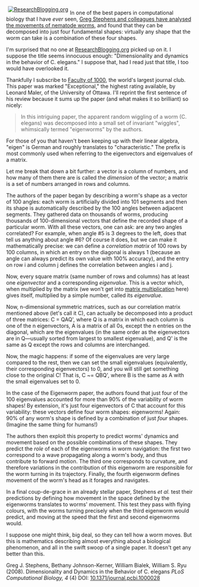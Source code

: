 <!--
.. title: Eigenworms
.. slug: eigenworms
.. date: 2008-10-02 14:12:00
.. tags: 
.. category: 
.. link: 
.. description: 
.. type: text
.. has_math: no
.. status: published
.. wp-status: publish
-->

<html><body><span style="float:left;padding:5px;"><a href="http://www.researchblogging.org"><img src="http://www.researchblogging.org/public/citation_icons/rb2_large_gray.png" alt="ResearchBlogging.org"></a></span>

In one of the best papers in computational biology that I have <em>ever</em> seen, <a href="http://www.ploscompbiol.org/article/info:doi/10.1371/journal.pcbi.1000028">Greg Stephens and colleagues have analysed the movements of nematode worms</a>, and found that they can be decomposed into just four fundamental shapes: virtually any shape that the worm can take is a combination of these four shapes.

I'm surprised that no one at <a href="http://www.researchblogging.org">ResearchBlogging.org</a> picked up on it. I suppose the title seems innocuous enough: "Dimensionality and dynamics in the behavior of C. elegans." I suppose that, had I read just that title, I too would have overlooked it.

Thankfully I subscribe to <a href="http://www.f1000biology.com/browse/">Faculty of 1000</a>, the world's largest journal club. This paper was marked "Exceptional," the highest rating available, by Leonard Maler, of the University of Ottawa. I'll reprint the first sentence of his review because it sums up the paper (and what makes it so brilliant) so nicely:
<blockquote>In this intriguing paper, the apparent random wiggling of a worm (C. elegans) was decomposed into a small set of invariant "wiggles", whimsically termed "eigenworms" by the authors.</blockquote>
<!--more-->

For those of you that haven't been keeping up with their linear algebra, "eigen" is German and roughly translates to "characteristic." The prefix is most commonly used when referring to the eigenvectors and eigenvalues of a matrix.

Let me break that down a bit further: a vector is a column of numbers, and how many of them there are is called the <em>dimension</em> of the vector; a matrix is a set of numbers arranged in rows and columns.

The authors of the paper began by describing a worm's shape as a vector of 100 angles: each worm is artificially divided into 101 segments and then its shape is automatically described by the 100 angles between adjacent segments. They gathered data on thousands of worms, producing thousands of 100-dimensional vectors that define the recorded shape of a particular worm. With all these vectors, one can ask: are any two angles correlated? For example, when angle #5 is 3 degrees to the left, does that tell us anything about angle #6? Of course it does, but we can make it mathematically precise: we can define a <em>correlation matrix</em> of 100 rows by 100 columns, in which an entry on the diagonal is always 1 (because an angle can always predict its own value with 100% accuracy), and the entry on row i and column j defines the correlation between angles i and j.

Now, every square matrix (same number of rows and columns) has at least one <em>eigenvector</em> and a corresponding <em>eigenvalue</em>. This is a vector which, when multiplied by the matrix (we won't get into <a href="http://en.wikipedia.org/wiki/Matrix_multiplication">matrix multiplication</a> here) gives itself, multiplied by a simple number, called its <em>eigenvalue</em>.

Now, n-dimensional symmetric matrices, such as our correlation matrix mentioned above (let's call it C), can actually be decomposed into a product of three matrices: C = QAQ', where Q is a matrix in which each column is one of the n eigenvectors, A is a matrix of all 0s, except the n entries on the diagonal, which are the eigenvalues (in the same order as the eigenvectors are in Q—usually sorted from largest to smallest eigenvalue), and Q' is the same as Q except the rows and columns are interchanged.

Now, the magic happens: if some of the eigenvalues are very large compared to the rest, then we can set the small eigenvalues (equivalently, their corresponding eigenvectors) to 0, and you will still get something close to the original C! That is, C ~= QBQ', where B is the same as A with the small eigenvalues set to 0.

In the case of the Eigenworm paper, the authors found that just four of the 100 eigenvalues accounted for more than 90% of the variability of worm shapes! By extension, it's just four eigenvectors of C that account for this variability: these vectors define four worm shapes: eigenworms! Again: 90% of any worm's shape is defined by a combination of just <em>four</em> shapes. (Imagine the same thing for humans!)

The authors then exploit this property to predict worms' dynamics and movement based on the possible combinations of these shapes. They predict the <em>role</em> of each of the eigenworms in worm navigation: the first two correspond to a wave propagating along a worm's body, and thus contribute to forward motion. The third one corresponds to curvature, and therefore variations in the contribution of this eigenworm are responsible for the worm turning in its trajectory. Finally, the fourth eigenworm defines movement of the worm's head as it forages and navigates.

In a final coup-de-grace in an already stellar paper, Stephens <em>et al.</em> test their predictions by defining how movement in the space defined by the eigenworms translates to worms' movement. This test they pass with flying colours, with the worms turning precisely when the third eigenworm would predict, and moving at the speed that the first and second eigenworms would.

I suppose one might think, big deal, so they can tell how a worm moves. But this is mathematics describing almost everything about a biological phenomenon, and all in the swift swoop of a single paper. It doesn't get any better than this.

<span class="Z3988" title="ctx_ver=Z39.88-2004&amp;rft_val_fmt=info%3Aofi%2Ffmt%3Akev%3Amtx%3Ajournal&amp;rft.jtitle=PLoS+Computational+Biology&amp;rft.id=info%3ADOI%2F10.1371%2Fjournal.pcbi.1000028&amp;rft.atitle=Dimensionality+and+Dynamics+in+the+Behavior+of+C.+elegans&amp;rft.date=2008&amp;rft.volume=4&amp;rft.issue=4&amp;rft.spage=0&amp;rft.epage=0&amp;rft.artnum=http%3A%2F%2Fdx.plos.org%2F10.1371%2Fjournal.pcbi.1000028&amp;rft.au=Greg+J.+Stephens&amp;rft.au=Bethany+Johnson-Kerner&amp;rft.au=William+Bialek&amp;rft.au=William+S.+Ryu&amp;bpr3.included=1&amp;bpr3.tags=Biology%2CMathematics%2CBioinformatics%2C+Applied+Mathematics%2C+Computational+Biology">Greg J. Stephens, Bethany Johnson-Kerner, William Bialek, William S. Ryu (2008). Dimensionality and Dynamics in the Behavior of C. elegans <span style="font-style:italic;">PLoS Computational Biology, 4</span> (4) DOI: <a rev="review" href="http://dx.doi.org/10.1371/journal.pcbi.1000028">10.1371/journal.pcbi.1000028</a></span></body></html>
